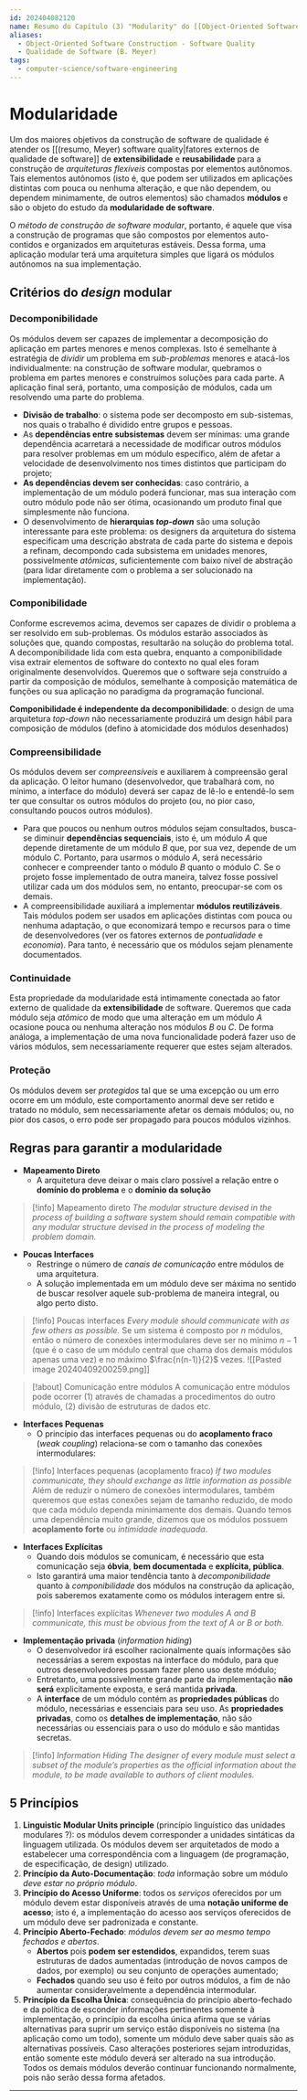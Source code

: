 ```yaml
---
id: 202404082120
name: Resumo do Capítulo (3) "Modularity" do [[Object-Oriented Software Construction]] de [[Bertrand Meyer]]
aliases:
  - Object-Oriented Software Construction - Software Quality
  - Qualidade de Software (B. Meyer)
tags:
  - computer-science/software-engineering
---
```


# Modularidade
Um dos maiores objetivos da construção de software de qualidade é atender os [[(resumo, Meyer) software quality|fatores externos de qualidade de software]] de **extensibilidade** e **reusabilidade** para a construção de *arquiteturas flexíveis* compostas por elementos autônomos. Tais elementos autônomos (isto é, que podem ser utilizados em aplicações distintas com pouca ou nenhuma alteração, e que não dependem, ou dependem minimamente, de outros elementos) são chamados **módulos** e são o objeto do estudo da **modularidade de software**.

O *método de construção de software modular*, portanto, é aquele que visa a construção de programas que são compostos por elementos auto-contidos e organizados em arquiteturas estáveis. Dessa forma, uma aplicação modular terá uma arquitetura simples que ligará os módulos autônomos na sua implementação.

## Critérios do *design* modular
### **Decomponibilidade**
Os módulos devem ser capazes de implementar a decomposição do aplicação em partes menores e menos complexas. Isto é semelhante à estratégia de *dividir* um problema em *sub-problemas* menores e atacá-los individualmente: na construção de software modular, quebramos o problema em partes menores e construímos soluções para cada parte. A aplicação final será, portanto, uma composição de módulos, cada um resolvendo uma parte do problema.
- **Divisão de trabalho**: o sistema pode ser decomposto em sub-sistemas, nos quais o trabalho é dividido entre grupos e pessoas.
- As **dependências entre subsistemas** devem ser mínimas: uma grande dependência acarretará a necessidade de modificar outros módulos para resolver problemas em um módulo específico, além de afetar a velocidade de desenvolvimento nos times distintos que participam do projeto;
- **As dependências devem ser conhecidas**: caso contrário, a implementação de um módulo poderá funcionar, mas sua interação com outro módulo pode não ser ótima, ocasionando um produto final que simplesmente não funciona.
- O desenvolvimento de **hierarquias *top-down*** são uma solução interessante para este problema: os designers da arquitetura do sistema especificam uma descrição abstrata de cada parte do sistema e depois a refinam, decompondo cada subsistema em unidades menores, possivelmente *atômicas*, suficientemente com baixo nível de abstração (para lidar diretamente com o problema a ser solucionado na implementação).

### Componibilidade
Conforme escrevemos acima, devemos ser capazes de dividir o problema a ser resolvido em sub-problemas. Os módulos estarão associados às soluções que, quando compostas, resultarão na solução do problema total.
A decomponibilidade lida com esta quebra, enquanto a componibilidade visa extrair elementos de software do contexto no qual eles foram originalmente desenvolvidos.
Queremos que o software seja construído a partir da composição de módulos, semelhante à composição matemática de funções ou sua aplicação no paradigma da programação funcional.

**Componibilidade é independente da decomponibilidade**: o design de uma arquitetura *top-down* não necessariamente produzirá um design hábil para composição de módulos (defino à atomicidade dos módulos desenhados)

### Compreensibilidade
Os módulos devem ser *compreensíveis* e auxiliarem à compreensão geral da aplicação. O leitor humano (desenvolvedor, que trabalhará com, no mínimo, a interface do módulo) deverá ser capaz de lê-lo e entendê-lo sem ter que consultar os outros módulos do projeto (ou, no pior caso, consultando poucos outros módulos).
- Para que poucos ou nenhum outros módulos sejam consultados, busca-se diminuir **dependências sequenciais**, isto é, um módulo $A$ que depende diretamente de um módulo $B$ que, por sua vez, depende de um módulo $C$. Portanto, para usarmos o módulo $A$, será necessário conhecer e compreender tanto o módulo $B$ quanto o módulo $C$. Se o projeto fosse implementado de outra maneira, talvez fosse possível utilizar cada um dos módulos sem, no entanto, preocupar-se com os demais.
- A compreensibilidade auxiliará a implementar **módulos reutilizáveis**. Tais módulos podem ser usados em aplicações distintas com pouca ou nenhuma adaptação, o que economizará tempo e recursos para o time de desenvolvedores (ver os fatores externos de *pontualidade* e *economia*). Para tanto, é necessário que os módulos sejam plenamente documentados.

### Continuidade
Esta propriedade da modularidade está intimamente conectada ao fator externo de qualidade da **extensibilidade** de software. Queremos que cada módulo seja *atômico* de modo que uma alteração em um módulo $A$ ocasione pouca ou nenhuma alteração nos módulos $B$ ou $C$. De forma análoga, a implementação de uma nova funcionalidade poderá fazer uso de vários módulos, sem necessariamente requerer que estes sejam alterados.

### Proteção
Os módulos devem ser *protegidos* tal que se uma excepção ou um erro ocorre em um módulo, este comportamento anormal deve ser retido e tratado no módulo, sem necessariamente afetar os demais módulos; ou, no pior dos casos, o erro pode ser propagado para poucos módulos vizinhos.

## Regras para garantir a modularidade
- **Mapeamento Direto**
	- A arquitetura deve deixar o mais claro possível a relação entre o **domínio do problema** e o **domínio da solução**

> [!info] Mapeamento direto
> *The modular structure devised in the process of building a software system should remain compatible with any modular structure devised in the process of modeling the problem domain.*

- **Poucas Interfaces**
	- Restringe o número de *canais de comunicação* entre módulos de uma arquitetura.
	- A solução implementada em um módulo deve ser máxima no sentido de buscar resolver aquele sub-problema de maneira integral, ou algo perto disto.

> [!info] Poucas interfaces
> *Every module should communicate with as few others as possible.*
> Se um sistema é composto por $n$ módulos, então o número de conexões intermodulares deve ser no mínimo $n-1$ (que é o caso de um módulo central que chama dos demais módulos apenas uma vez) e no máximo $\frac{n(n-1)}{2}$ vezes.
> ![[Pasted image 20240409200259.png]]

> [!about] Comunicação entre módulos
> A comunicação entre módulos pode ocorrer $(1)$ através de chamadas a procedimentos do outro módulo, $(2)$ divisão de estruturas de dados etc.

- **Interfaces Pequenas**
	- O princípio das interfaces pequenas ou do **acoplamento fraco** (*weak coupling*) relaciona-se com o tamanho das conexões intermodulares:

> [!info] Interfaces pequenas (acoplamento fraco)
> *If two modules communicate, they should exchange as little information as possible*
> Além de reduzir o número de conexões intermodulares, também queremos que estas conexões sejam de tamanho reduzido, de modo que cada módulo dependa minimamente dos demais. Quando temos uma dependência muito grande, dizemos que os módulos possuem **acoplamento forte** ou *intimidade inadequada*.

- **Interfaces Explícitas**
	- Quando dois módulos se comunicam, é necessário que esta comunicação seja **óbvia**, **bem documentada** e **explícita, pública**.
	- Isto garantirá uma maior tendência tanto à *decomponibilidade* quanto à *componibilidade* dos módulos na construção da aplicação, pois saberemos exatamente como os módulos interagem entre si.

> [!info] Interfaces explícitas
> *Whenever two modules $A$ and $B$ communicate, this must be obvious from the text of $A$ or $B$ or both.*

- **Implementação privada** (*information hiding*)
	- O desenvolvedor irá escolher racionalmente quais informações são necessárias a serem expostas na interface do módulo, para que outros desenvolvedores possam fazer pleno uso deste módulo;
	- Entretanto, uma possivelmente grande parte da implementação **não será** explicitamente exposta, e será mantida **privada**.
	- A **interface** de um módulo contém as **propriedades públicas** do módulo, necessárias e essenciais para seu uso. As **propriedades privadas**, como os **detalhes de implementação**, não são necessárias ou essenciais para o uso do módulo e são mantidas secretas.

> [!info] *Information Hiding*
> *The designer of every module must select a subset of the module’s properties as the official information about the module, to be made available to authors of client modules.*

## 5 Princípios
1. **Linguistic Modular Units principle** (princípio linguístico das unidades modulares $?$): os módulos devem corresponder a unidades sintáticas da linguagem utilizada. Os módulos devem ser arquitetados de modo a estabelecer uma correspondência com a linguagem (de programação, de especificação, de design) utilizado.
2. **Princípio da Auto-Documentação**: *toda* informação sobre um módulo *deve estar no próprio módulo*.
3. **Princípio do Acesso Uniforme**: todos os *serviços* oferecidos por um módulo devem estar disponíveis através de uma **notação uniforme de acesso**; isto é, a implementação do acesso aos serviços oferecidos de um módulo deve ser padronizada e constante.
4. **Princípio Aberto-Fechado**: *módulos devem ser ao mesmo tempo fechados e abertos*.
	- **Abertos** pois **podem ser estendidos**, expandidos, terem suas estruturas de dados aumentadas (introdução de novos campos de dados, por exemplo) ou seu conjunto de operações aumentado;
	- **Fechados** quando seu uso é feito por outros módulos, a fim de não aumentar consideravelmente a dependência intermodular. 
5. **Princípio da Escolha Única**: consequência do princípio aberto-fechado e da política de esconder informações pertinentes somente à implementação, o princípio da escolha única afirma que se várias alternativas para suprir um serviço estão disponíveis no sistema (na aplicação como um todo), somente um módulo deve saber quais são as alternativas possíveis. Caso alterações posteriores sejam introduzidas, então somente este módulo deverá ser alterado na sua introdução. Todos os demais módulos deverão continuar funcionando normalmente, pois não serão dessa forma afetados.

---